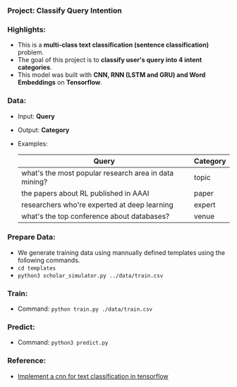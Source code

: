 ### Project:  Classify Query Intention

### Highlights:
  - This is a **multi-class text classification (sentence classification)** problem.
  - The goal of this project is to **classify user's query into 4 intent categories**.
  - This model was built with **CNN, RNN (LSTM and GRU) and Word Embeddings** on **Tensorflow**.

### Data:
  - Input: **Query**
  - Output: **Category**
  - Examples:

    Query   | Category
    -----------|-----------
    what's the most popular research area in data mining? | topic
    the papers about RL published in AAAI | paper
    researchers who're experted at deep learning | expert
    what's the top conference about databases? | venue
    
### Prepare Data:
  - We generate training data using mannually defined templates using the following commands.
  - ```cd templates```
  - ```python3 scholar_simulator.py ../data/train.csv```
  
### Train:
  - Command: ```python train.py ./data/train.csv```

### Predict:
  - Command: ```python3 predict.py```
  
### Reference:
 - [Implement a cnn for text classification in tensorflow](http://www.wildml.com/2015/12/implementing-a-cnn-for-text-classification-in-tensorflow/)

